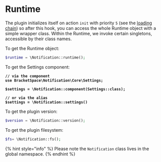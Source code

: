 # Runtime

The plugin initializes itself on action `init` with priority `5` (see the [loading chain](plugin-loading-chain.md)) so after this hook, you can access the whole Runtime object with a simple wrapper class. Within the Runtime, we invoke certain singletons, accessible by their class names.

To get the Runtime object:

```php
$runtime = \Notification::runtime();
```

To get the Settings component:

<pre class="language-php"><code class="lang-php"><strong>// via the component
</strong><strong>use BracketSpace\Notification\Core\Settings;
</strong><strong>
</strong><strong>$settings = \Notification::component(Settings::class);
</strong><strong>
</strong><strong>// or via the alias
</strong><strong>$settings = \Notification::settings()
</strong></code></pre>

To get the plugin version:

```php
$version = \Notification::version();
```

To get the plugin filesystem:

```php
$fs= \Notification::fs();
```

{% hint style="info" %}
Please note the `Notification` class lives in the global namespace.
{% endhint %}

